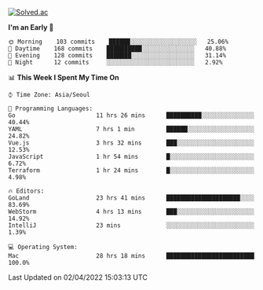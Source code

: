 [![Solved.ac](http://mazassumnida.wtf/api/v2/generate_badge?boj=kuckjwi)](https://solved.ac/kuckjwi)
<!--START_SECTION:waka-->
**I'm an Early 🐤** 

```text
🌞 Morning    103 commits    ██████░░░░░░░░░░░░░░░░░░░   25.06% 
🌆 Daytime    168 commits    ██████████░░░░░░░░░░░░░░░   40.88% 
🌃 Evening    128 commits    ███████░░░░░░░░░░░░░░░░░░   31.14% 
🌙 Night      12 commits     ░░░░░░░░░░░░░░░░░░░░░░░░░   2.92%

```


📊 **This Week I Spent My Time On** 

```text
⌚︎ Time Zone: Asia/Seoul

💬 Programming Languages: 
Go                       11 hrs 26 mins      ██████████░░░░░░░░░░░░░░░   40.44% 
YAML                     7 hrs 1 min         ██████░░░░░░░░░░░░░░░░░░░   24.82% 
Vue.js                   3 hrs 32 mins       ███░░░░░░░░░░░░░░░░░░░░░░   12.53% 
JavaScript               1 hr 54 mins        █░░░░░░░░░░░░░░░░░░░░░░░░   6.72% 
Terraform                1 hr 24 mins        █░░░░░░░░░░░░░░░░░░░░░░░░   4.98%

🔥 Editors: 
GoLand                   23 hrs 41 mins      █████████████████████░░░░   83.69% 
WebStorm                 4 hrs 13 mins       ███░░░░░░░░░░░░░░░░░░░░░░   14.92% 
IntelliJ                 23 mins             ░░░░░░░░░░░░░░░░░░░░░░░░░   1.39%

💻 Operating System: 
Mac                      28 hrs 18 mins      █████████████████████████   100.0%

```


 Last Updated on 02/04/2022 15:03:13 UTC
<!--END_SECTION:waka-->
